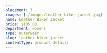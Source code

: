 ```yaml
---
placement: 3
images: [./images/leather-biker-jacket.jpg]
name: Leather Biker Jacket
price: $185.00
department: womens
type: outerwear
slug: leather-biker-jacket
contentType: product details
---
```

